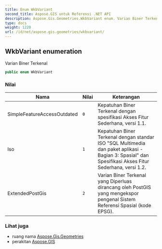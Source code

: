 ```yaml
---
title: Enum WkbVariant
second_title: Aspose.GIS untuk Referensi .NET API
description: Aspose.Gis.Geometries.WkbVariant enum. Varian Biner Terkenal
type: docs
weight: 1220
url: /id/net/aspose.gis.geometries/wkbvariant/
---
```

## WkbVariant enumeration

Varian Biner Terkenal

```csharp
public enum WkbVariant
```

### Nilai

| Nama | Nilai | Keterangan |
| --- | --- | --- |
| SimpleFeatureAccessOutdated | `0` | Kepatuhan Biner Terkenal dengan spesifikasi Akses Fitur Sederhana, versi 1.1. |
| Iso | `1` | Kepatuhan Biner Terkenal dengan standar ISO "SQL Multimedia dan paket aplikasi - Bagian 3: Spasial" dan Spesifikasi Akses Fitur Sederhana, versi 1.2. |
| ExtendedPostGis | `2` | Varian Biner Terkenal yang Diperluas dirancang oleh PostGIS yang mengekspor pengenal Sistem Referensi Spasial (kode EPSG). |

### Lihat juga

* ruang nama [Aspose.Gis.Geometries](../../aspose.gis.geometries/)
* perakitan [Aspose.GIS](../../)


